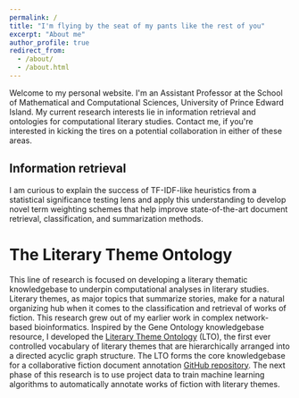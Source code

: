 ```yaml
---
permalink: /
title: "I'm flying by the seat of my pants like the rest of you"
excerpt: "About me"
author_profile: true
redirect_from: 
  - /about/
  - /about.html
---
```


Welcome to my personal website. I'm an Assistant Professor at the School of Mathematical and Computational Sciences, University of Prince Edward Island. My current research interests lie in information retrieval and ontologies for computational literary studies. Contact me, if you're interested in kicking the tires on a potential collaboration in either of these areas.

Information retrieval
------
I am curious to explain the success of TF-IDF-like heuristics from a statistical significance testing lens and apply this understanding to develop novel term weighting schemes that help improve state-of-the-art document retrieval, classification, and summarization methods.

The Literary Theme Ontology
======
This line of research is focused on developing a literary thematic knowledgebase to underpin computational analyses in literary studies. Literary themes, as major topics that summarize stories, make for a natural organizing hub when it comes to the classification and retrieval of works of fiction. This research grew out of my earlier work in complex network-based bioinformatics. Inspired by the Gene Ontology knowledgebase resource, I developed the [Literary Theme Ontology](https://www.themeontology.org/) (LTO), the first ever controlled vocabulary of literary themes that are hierarchically arranged into a directed acyclic graph structure. The LTO forms the core knowledgebase for a collaborative fiction document annotation [GitHub repository](https://github.com/theme-ontology/theming). The next phase of this research is to use project data to train machine learning algorithms to automatically annotate works of fiction with literary themes.

